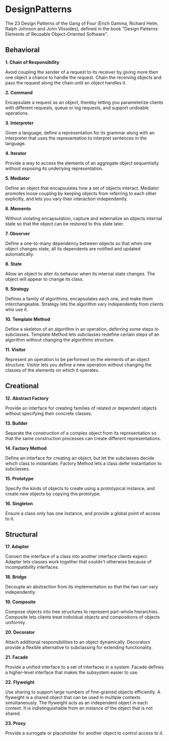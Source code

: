 # DesignPatterns

The 23 Design Patterns of the Gang of Four (Erich Gamma, Richard Helm, Ralph Johnson and John Vlissides), defined in the book "Design Patterns: Elements of Reusable Object-Oriented Software".

## Behavioral

**1. Chain of Responsibility**

Avoid coupling the sender of a request to its receiver by giving more then one object a chance to handle the request. Chain the receiving objects and pass the request along the chain until an object handles it.

**2. Command**

Encapsulate a request as an object, thereby letting you parameterize clients with different requests, queue or log requests, and support undoable operations.

**3. Interpreter**

Given a language, define a representation for its grammar along with an interpreter that uses the representation to interpret sentences in the language.

**4. Iterator**

Provide a way to access the elements of an aggregate object sequentially without exposing its underlying representation.

**5. Mediator**

Define an object that encapsulates how a set of objects interact. Mediator promotes loose coupling by keeping objects from referring to each other explicitly, and lets you vary their interaction independently.

**6. Memento**

Without violating encapsulation, capture and externalize an objects internal state so that the object can be restored to this state later.

**7. Observer**

Define a one-to-many dependency between objects so that when one object changes state, all its dependents are notified and updated automatically.

**8. State**

Allow an object to alter its behavior when its internal state changes. The object will appear to change its class.

**9. Strategy**

Defines a family of algorithms, encapsulates each one, and make them interchangeable. Strategy lets the algorithm vary independently from clients who use it.

**10. Template Method**

Define a skeleton of an algorithm in an operation, deferring some steps to subclasses. Template Method lets subclasses redefine certain steps of an algorithm without changing the algorithms structure.

**11. Visitor**

Represent an operation to be performed on the elements of an object structure. Visitor lets you define a new operation without changing the classes of the elements on which it operates.

## Creational

**12. Abstract Factory**

Provide an interface for creating families of related or dependent objects without specifying their concrete classes.

**13. Builder**

Separate the construction of a complex object from its representation so that the same construction processes can create different representations.

**14. Factory Method**

Define an interface for creating an object, but let the subclasses decide which class to instantiate. Factory Method lets a class defer instantiation to subclasses.

**15. Prototype**

Specify the kinds of objects to create using a prototypical instance, and create new objects by copying this prototype.

**16. Singleton**

Ensure a class only has one instance, and provide a global point of access to it.

## Structural

**17. Adapter**

Convert the interface of a class into another interface clients expect. Adapter lets classes work together that couldn't otherwise because of incompatibility interfaces.

**18. Bridge**

Decouple an abstraction from its implementation so that the two can vary independently.

**19. Composite**

Compose objects into tree structures to represent part-whole hierarchies. Composite lets clients treat individual objects and compositions of objects uniformly.

**20. Decorator**

Attach additional responsibilities to an object dynamically. Decorators provide a flexible alternative to subclassing for extending functionality.

**21. Facade**

Provide a unified interface to a set of interfaces in a system. Facade defines a higher-level interface that makes the subsystem easier to use.

**22. Flyweight**

Use sharing to support large numbers of fine-grained objects efficiently. A flyweight is a shared object that can be used in multiple contexts simultaneously. The flyweight acts as an independent object in each context. It is indistinguishable from an instance of the object that is not shared.

**23. Proxy**

Provide a surrogate or placeholder for another object to control access to it.
